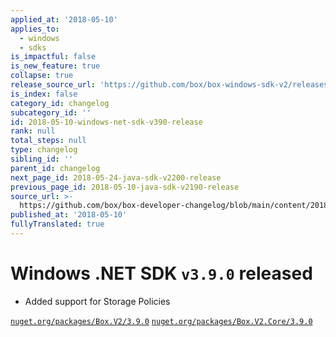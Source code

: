 ```yaml
---
applied_at: '2018-05-10'
applies_to:
  - windows
  - sdks
is_impactful: false
is_new_feature: true
collapse: true
release_source_url: 'https://github.com/box/box-windows-sdk-v2/releases/tag/v3.9.0'
is_index: false
category_id: changelog
subcategory_id: ''
id: 2018-05-10-windows-net-sdk-v390-release
rank: null
total_steps: null
type: changelog
sibling_id: ''
parent_id: changelog
next_page_id: 2018-05-24-java-sdk-v2200-release
previous_page_id: 2018-05-10-java-sdk-v2190-release
source_url: >-
  https://github.com/box/box-developer-changelog/blob/main/content/2018/05-10-windows-net-sdk-v390-release.md
published_at: '2018-05-10'
fullyTranslated: true
---
```

# Windows .NET SDK `v3.9.0` released

* Added support for Storage Policies

[`nuget.org/packages/Box.V2/3.9.0`](https://www.nuget.org/packages/Box.V2/3.9.0)
[`nuget.org/packages/Box.V2.Core/3.9.0`](https://www.nuget.org/packages/Box.V2.Core/3.9.0)
